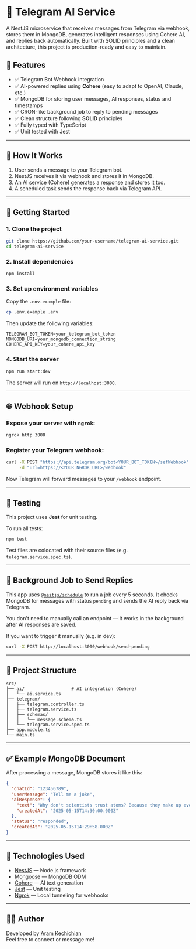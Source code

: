 # 🤖 Telegram AI Service

A NestJS microservice that receives messages from Telegram via webhook, stores them in MongoDB, generates intelligent responses using Cohere AI, and replies back automatically. Built with SOLID principles and a clean architecture, this project is production-ready and easy to maintain.

## 📌 Features

- ✅ Telegram Bot Webhook integration  
- ✅ AI-powered replies using **Cohere** (easy to adapt to OpenAI, Claude, etc.)  
- ✅ MongoDB for storing user messages, AI responses, status and timestamps  
- ✅ CRON-like background job to reply to pending messages  
- ✅ Clean structure following **SOLID** principles  
- ✅ Fully typed with TypeScript  
- ✅ Unit tested with Jest

---

## 🧠 How It Works

1. User sends a message to your Telegram bot.  
2. NestJS receives it via webhook and stores it in MongoDB.  
3. An AI service (Cohere) generates a response and stores it too.  
4. A scheduled task sends the response back via Telegram API.  

---

## 🚀 Getting Started

### 1. Clone the project

```bash
git clone https://github.com/your-username/telegram-ai-service.git
cd telegram-ai-service
```

### 2. Install dependencies

```bash
npm install
```

### 3. Set up environment variables

Copy the `.env.example` file:

```bash
cp .env.example .env
```

Then update the following variables:

```
TELEGRAM_BOT_TOKEN=your_telegram_bot_token
MONGODB_URI=your_mongodb_connection_string
COHERE_API_KEY=your_cohere_api_key
```

### 4. Start the server

```bash
npm run start:dev
```

The server will run on `http://localhost:3000`.

---

## 🌐 Webhook Setup

### Expose your server with `ngrok`:

```bash
ngrok http 3000
```

### Register your Telegram webhook:

```bash
curl -X POST "https://api.telegram.org/bot<YOUR_BOT_TOKEN>/setWebhook" \
     -d "url=https://<YOUR_NGROK_URL>/webhook"
```

Now Telegram will forward messages to your `/webhook` endpoint.

---

## 🧪 Testing

This project uses **Jest** for unit testing.

To run all tests:

```bash
npm test
```

Test files are colocated with their source files (e.g. `telegram.service.spec.ts`).

---

## 🔁 Background Job to Send Replies

This app uses [`@nestjs/schedule`](https://docs.nestjs.com/techniques/task-scheduling) to run a job every 5 seconds. It checks MongoDB for messages with status `pending` and sends the AI reply back via Telegram.

You don't need to manually call an endpoint — it works in the background after AI responses are saved.

If you want to trigger it manually (e.g. in dev):

```bash
curl -X POST http://localhost:3000/webhook/send-pending
```

---

## 📂 Project Structure

```
src/
├── ai/                  # AI integration (Cohere)
│   └── ai.service.ts
├── telegram/
│   ├── telegram.controller.ts
│   ├── telegram.service.ts
│   ├── schemas/
│   │   └── message.schema.ts
│   └── telegram.service.spec.ts
├── app.module.ts
└── main.ts
```

---

## ✅ Example MongoDB Document

After processing a message, MongoDB stores it like this:

```json
{
  "chatId": "123456789",
  "userMessage": "Tell me a joke",
  "aiResponse": {
    "text": "Why don't scientists trust atoms? Because they make up everything!",
    "createdAt": "2025-05-15T14:30:00.000Z"
  },
  "status": "responded",
  "createdAt": "2025-05-15T14:29:58.000Z"
}
```

---

## 📌 Technologies Used

- [NestJS](https://nestjs.com/) — Node.js framework
- [Mongoose](https://mongoosejs.com/) — MongoDB ODM
- [Cohere](https://cohere.ai/) — AI text generation
- [Jest](https://jestjs.io/) — Unit testing
- [Ngrok](https://ngrok.com/) — Local tunneling for webhooks

---

## 👨‍💻 Author

Developed by [Aram Kechichian](https://www.linkedin.com/in/aramkechichian/)  
Feel free to connect or message me!
